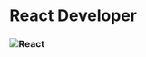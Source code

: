 
# React Developer

### ![React](https://img.shields.io/badge/react-%2320232a.svg?style=for-the-badge&logo=react&logoColor=%2361DAFB)
